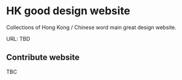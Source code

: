 # HK good design website

Collections of Hong Kong / Chinese word main great design website.  

URL: TBD

## Contribute website
TBC